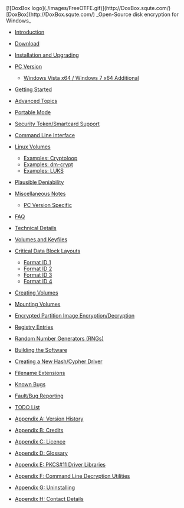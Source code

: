 

<meta content="text/html; charset=UTF-8" http-equiv="Content-Type">
<meta name="keywords" content="disk encryption, security, transparent, AES, OTFE, plausible deniability, virtual drive, Linux, MS Windows, portable, USB drive, partition">
<meta name="description" content="DoxBox: An Open-Source 'on-the-fly' transparent disk encryption program for PCs. Using this software, you can create one or more &quot;virtual disks&quot; on your PC - anything written to these disks is automatically, and securely, encrypted before being stored on your computers hard drive.">

<meta name="author" content="Sarah Dean">
<meta name="copyright" content="Copyright 2004, 2005, 2006, 2007, 2008 Sarah Dean">
<meta name="ROBOTS" content="ALL">

<TITLE>Contents</TITLE>

<link href="./styles_common.css" rel="stylesheet" type="text/css">

<link rev="made" href="mailto:sdean12@sdean12.org">
<link rel="shortcut icon" href="./images/favicon.ico" type="image/x-icon">

<SPAN CLASS="master_link">
[![DoxBox logo](./images/FreeOTFE.gif)](http://DoxBox.squte.com/)
[DoxBox](http://DoxBox.squte.com/)
</SPAN>
<SPAN CLASS="master_title">
_Open-Source disk encryption for Windows_
</SPAN>

      
* [Introduction](description.htm)
* [Download](download.htm)
* [Installation and Upgrading](installation_and_upgrading.htm)


* [PC Version](installation_and_upgrading__PC.htm)

	+ [Windows Vista	x64 / Windows	7	x64 Additional](impact_of_kernel_driver_signing.htm)

* [Getting Started](getting_started.htm)
* [Advanced Topics](advanced_topics.htm)
* [Portable Mode](portable_mode.htm)
* [Security Token/Smartcard Support](pkcs11_support.htm)
* [Command Line Interface](command_line.htm)
* [Linux Volumes](Linux_volumes.htm)

	+ [Examples: Cryptoloop](Linux_examples__cryptoloop.htm)
	+ [Examples: dm-crypt](Linux_examples__dm-crypt.htm)
	+ [Examples: LUKS](Linux_examples__LUKS.htm)
	
* [Plausible Deniability](plausible_deniability.htm)
* [Miscellaneous Notes](notes.htm)

	+ [PC Version Specific](notes_PC.htm)


* [FAQ](FAQ.htm)
* [Technical Details](technical_details.htm)


* [Volumes and Keyfiles](technical_details__FreeOTFE_volumes_and_keyfiles.htm)

* [Critical Data Block Layouts](technical_details__FreeOTFE_CDB_layout.htm)

	+ [Format ID 1](technical_details__FreeOTFE_CDB_layout_format_1.htm)
	+ [Format ID 2](technical_details__FreeOTFE_CDB_layout_format_2.htm)
	+ [Format ID 3](technical_details__FreeOTFE_CDB_layout_format_3.htm)
	+ [Format ID 4](technical_details__FreeOTFE_CDB_layout_format_4.htm)


* [Creating Volumes](technical_details__creating_FreeOTFE_volumes.htm)
* [Mounting Volumes](technical_details__mounting_FreeOTFE_volumes.htm)
* [Encrypted Partition Image Encryption/Decryption](technical_details__partition_encryption_decryption.htm)
* [Registry Entries](technical_details__registry_entries.htm)
* [Random Number Generators (RNGs)](technical_details__RNGs.htm)
* [Building the Software](technical_details__build_notes.htm)
* [Creating a New Hash/Cypher Driver](technical_details__creating_a_new_hash_cypher_driver.htm)
* [Filename Extensions](technical_details__filename_extensions.htm)

* [Known Bugs](known_bugs.htm)
* [Fault/Bug Reporting](fault_reporting.htm)
* [TODO List](TODO_list.htm)
* [Appendix A: Version History](version_history.htm)
* [Appendix B: Credits](credits.htm)
* [Appendix C: Licence](licence.htm)
* [Appendix D: Glossary](glossary.htm)
* [Appendix E: PKCS#11 Driver Libraries](pkcs11_drivers.htm)
* [Appendix F: Command Line Decryption Utilities](command_line_decryption_utilities.htm)
* [Appendix G: Uninstalling](uninstalling.htm)
* [Appendix H: Contact Details](contact_details.htm)

 



